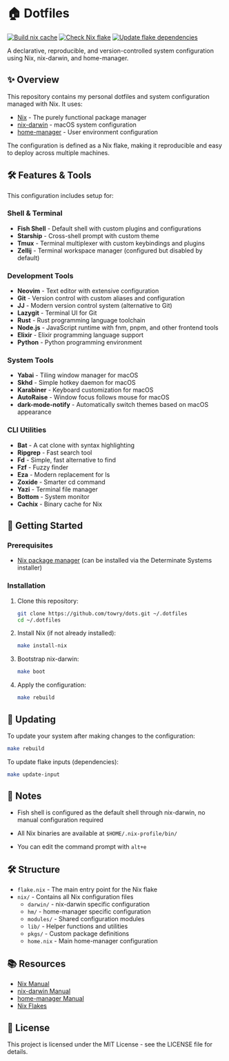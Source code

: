 # 🏠 Dotfiles

[![Build nix cache](https://github.com/towry/dots/actions/workflows/build-nix-cache.yml/badge.svg)](https://github.com/towry/dots/actions/workflows/build-nix-cache.yml)
[![Check Nix flake](https://github.com/towry/dots/actions/workflows/check-flake.yml/badge.svg)](https://github.com/towry/dots/actions/workflows/check-flake.yml)
[![Update flake dependencies](https://github.com/towry/dots/actions/workflows/update-flake.yml/badge.svg)](https://github.com/towry/dots/actions/workflows/update-flake.yml)

A declarative, reproducible, and version-controlled system configuration using Nix, nix-darwin, and home-manager.

## ✨ Overview

This repository contains my personal dotfiles and system configuration managed with Nix. It uses:

- [Nix](https://nixos.org/) - The purely functional package manager
- [nix-darwin](https://github.com/LnL7/nix-darwin) - macOS system configuration
- [home-manager](https://github.com/nix-community/home-manager) - User environment configuration

The configuration is defined as a Nix flake, making it reproducible and easy to deploy across multiple machines.

## 🛠️ Features & Tools

This configuration includes setup for:

### Shell & Terminal

- **Fish Shell** - Default shell with custom plugins and configurations
- **Starship** - Cross-shell prompt with custom theme
- **Tmux** - Terminal multiplexer with custom keybindings and plugins
- **Zellij** - Terminal workspace manager (configured but disabled by default)

### Development Tools

- **Neovim** - Text editor with extensive configuration
- **Git** - Version control with custom aliases and configuration
- **JJ** - Modern version control system (alternative to Git)
- **Lazygit** - Terminal UI for Git
- **Rust** - Rust programming language toolchain
- **Node.js** - JavaScript runtime with fnm, pnpm, and other frontend tools
- **Elixir** - Elixir programming language support
- **Python** - Python programming environment

### System Tools

- **Yabai** - Tiling window manager for macOS
- **Skhd** - Simple hotkey daemon for macOS
- **Karabiner** - Keyboard customization for macOS
- **AutoRaise** - Window focus follows mouse for macOS
- **dark-mode-notify** - Automatically switch themes based on macOS appearance

### CLI Utilities

- **Bat** - A cat clone with syntax highlighting
- **Ripgrep** - Fast search tool
- **Fd** - Simple, fast alternative to find
- **Fzf** - Fuzzy finder
- **Eza** - Modern replacement for ls
- **Zoxide** - Smarter cd command
- **Yazi** - Terminal file manager
- **Bottom** - System monitor
- **Cachix** - Binary cache for Nix

## 🚀 Getting Started

### Prerequisites

- [Nix package manager](https://nixos.org/download.html) (can be installed via the Determinate Systems installer)

### Installation

1. Clone this repository:

   ```bash
   git clone https://github.com/towry/dots.git ~/.dotfiles
   cd ~/.dotfiles
   ```

2. Install Nix (if not already installed):

   ```bash
   make install-nix
   ```

3. Bootstrap nix-darwin:

   ```bash
   make boot
   ```

4. Apply the configuration:
   ```bash
   make rebuild
   ```

## 🔄 Updating

To update your system after making changes to the configuration:

```bash
make rebuild
```

To update flake inputs (dependencies):

```bash
make update-input
```

## 📝 Notes

- Fish shell is configured as the default shell through nix-darwin, no manual configuration required

- All Nix binaries are available at `$HOME/.nix-profile/bin/`

- You can edit the command prompt with `alt+e`

## 🛠️ Structure

- `flake.nix` - The main entry point for the Nix flake
- `nix/` - Contains all Nix configuration files
  - `darwin/` - nix-darwin specific configuration
  - `hm/` - home-manager specific configuration
  - `modules/` - Shared configuration modules
  - `lib/` - Helper functions and utilities
  - `pkgs/` - Custom package definitions
  - `home.nix` - Main home-manager configuration

## 📚 Resources

- [Nix Manual](https://nixos.org/manual/nix/stable/)
- [nix-darwin Manual](https://daiderd.com/nix-darwin/manual/index.html)
- [home-manager Manual](https://nix-community.github.io/home-manager/index.html)
- [Nix Flakes](https://nixos.wiki/wiki/Flakes)

## 📄 License

This project is licensed under the MIT License - see the LICENSE file for details.
